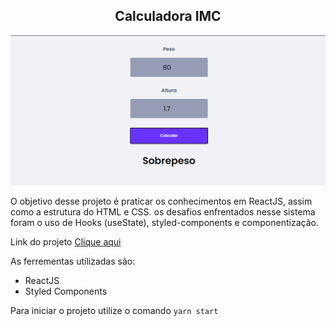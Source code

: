 <h2 style="text-align: center">
    Calculadora IMC
</h2>

<img src="home.png">

O objetivo desse projeto é praticar os conhecimentos em ReactJS, assim como a estrutura do HTML e CSS. os desafios enfrentados nesse sistema foram o uso de Hooks (useState), styled-components e componentização.

Link do projeto [Clique aqui](https://calculadora-imc-miluksandrades.vercel.app/)

As ferrementas utilizadas são:

- ReactJS
- Styled Components

Para iniciar o projeto utilize o comando `yarn start`